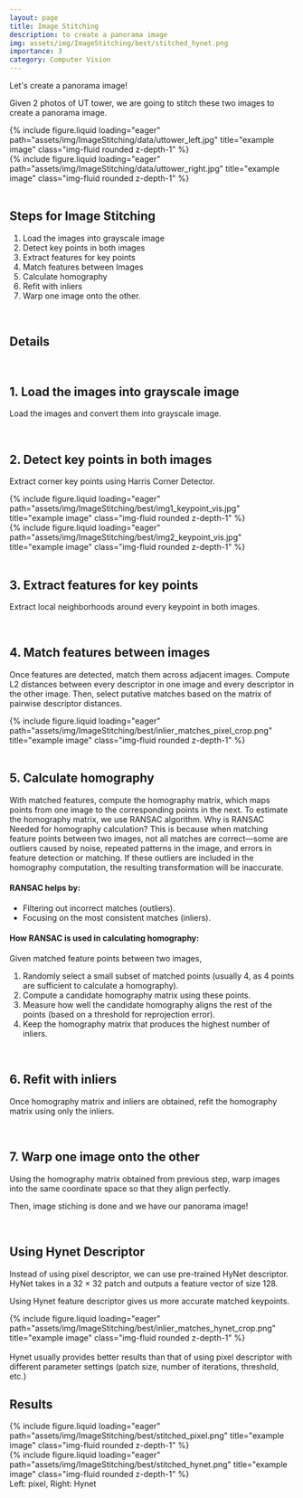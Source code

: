 ```yaml
---
layout: page
title: Image Stitching
description: to create a panorama image
img: assets/img/ImageStitching/best/stitched_hynet.png
importance: 3
category: Computer Vision
---
```

Let's create a panorama image!

Given 2 photos of UT tower, we are going to stitch these two images to create a panorama image.

<div class="row">
    <div class="col-sm mt-3 mt-md-0">
        {% include figure.liquid loading="eager" path="assets/img/ImageStitching/data/uttower_left.jpg" title="example image" class="img-fluid rounded z-depth-1" %}
    </div>
    <div class="col-sm mt-3 mt-md-0">
        {% include figure.liquid loading="eager" path="assets/img/ImageStitching/data/uttower_right.jpg" title="example image" class="img-fluid rounded z-depth-1" %}
    </div>
</div>

<br>

## Steps for Image Stitching

1. Load the images into grayscale image
2. Detect key points in both images
3. Extract features for key points
4. Match features between Images
5. Calculate homography
6. Refit with inliers
7. Warp one image onto the other.

<br>

## Details

<br>

## 1. Load the images into grayscale image
Load the images and convert them into grayscale image.

<br>

## 2. Detect key points in both images

Extract corner key points using Harris Corner Detector.

<div class="row">
    <div class="col-sm mt-3 mt-md-0">
        {% include figure.liquid loading="eager" path="assets/img/ImageStitching/best/img1_keypoint_vis.jpg" title="example image" class="img-fluid rounded z-depth-1" %}
    </div>
    <div class="col-sm mt-3 mt-md-0">
        {% include figure.liquid loading="eager" path="assets/img/ImageStitching/best/img2_keypoint_vis.jpg" title="example image" class="img-fluid rounded z-depth-1" %}
    </div>
</div>

<br>

## 3. Extract features for key points

Extract local neighborhoods around every keypoint in both images.

<br>

## 4. Match features between images

Once features are detected, match them across adjacent images. Compute L2 distances between every descriptor in one image and every descriptor in the other image. Then, select putative matches based on the matrix of pairwise descriptor distances.

<div class="col-sm mt-3 mt-md-0">
        {% include figure.liquid loading="eager" path="assets/img/ImageStitching/best/inlier_matches_pixel_crop.png" title="example image" class="img-fluid rounded z-depth-1" %}
</div>

<br>

## 5. Calculate homography
With matched features, compute the homography matrix, which maps points from one image to the corresponding points in the next. To estimate the homography matrix, we use RANSAC algorithm. 
Why is RANSAC Needed for homography calculation?
This is because when matching feature points between two images, not all matches are correct—some are outliers caused by noise, repeated patterns in the image, and errors in feature detection or matching.
If these outliers are included in the homography computation, the resulting transformation will be inaccurate. 

#### RANSAC helps by:
- Filtering out incorrect matches (outliers).
- Focusing on the most consistent matches (inliers).

#### How RANSAC is used in calculating homography:
Given matched feature points between two images,

1. Randomly select a small subset of matched points (usually 4, as 4 points are sufficient to calculate a homography).
2. Compute a candidate homography matrix using these points. 
3. Measure how well the candidate homography aligns the rest of the points (based on a threshold for reprojection error).
4. Keep the homography matrix that produces the highest number of inliers.

<br>

## 6. Refit with inliers
Once homography matrix and inliers are obtained, refit the homography matrix using only the inliers.

<br>

## 7. Warp one image onto the other

Using the homography matrix obtained from previous step, warp images into the same coordinate space so that they align perfectly.


Then, image stiching is done and we have our panorama image!

<br>

## Using Hynet Descriptor
Instead of using pixel descriptor, we can use pre-trained HyNet descriptor. HyNet takes in a 32 × 32 patch and outputs a feature vector of size 128.

Using Hynet feature descriptor gives us more accurate matched keypoints.

<div class="col-sm mt-3 mt-md-0">
        {% include figure.liquid loading="eager" path="assets/img/ImageStitching/best/inlier_matches_hynet_crop.png" title="example image" class="img-fluid rounded z-depth-1" %}
</div>

<br>
Hynet usually provides better results than that of using pixel descriptor with different parameter settings (patch size, number of iterations, threshold, etc.)

<br>

## Results

<div class="row">
    <div class="col-sm mt-3 mt-md-0">
            {% include figure.liquid loading="eager" path="assets/img/ImageStitching/best/stitched_pixel.png" title="example image" class="img-fluid rounded z-depth-1" %}
    </div>
    <div class="col-sm mt-3 mt-md-0">
            {% include figure.liquid loading="eager" path="assets/img/ImageStitching/best/stitched_hynet.png" title="example image" class="img-fluid rounded z-depth-1" %}
    </div>
</div>
<div class="caption">
    Left: pixel, Right: Hynet
</div>